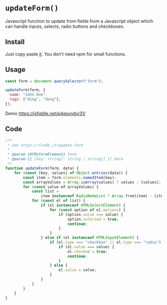 # `updateForm()`

Javascript function to update from fields from a Javascript object which can handle inputs, selects, radio buttons and checkboxes.

## Install

Just copy paste [it](#code). You don't need npm for small functions.

## Usage

```js
const form = document.querySelector("form");

updateForm(form, {
  name: "John Doe",
  tags: ["ding", "dong"],
});

```

Demo https://jsfiddle.net/p4qsyndv/31/

## Code


```js
/**
 * See https://findk.it/update-form
 *
 * @param {HTMLFormElement} form
 * @param {{ [key: string]: string | string[] }} data
 */
function updateForm(form, data) {
    for (const [key, values] of Object.entries(data)) {
        const item = form.elements.namedItem(key);
        const arrayValues = Array.isArray(values) ? values : [values];
        for (const value of arrayValues) {
            const list =
                item instanceof RadioNodeList ? Array.from(item) : [item];
            for (const el of list) {
                if (el instanceof HTMLSelectElement) {
                    for (const option of el.options) {
                        if (option.value === value) {
                            option.selected = true;
                            continue;
                        }
                    }
                } else if (el instanceof HTMLInputElement) {
                    if (el.type === "checkbox" || el.type === "radio") {
                        if (el.value === value) {
                            el.checked = true;
                            continue;
                        }
                    } else {
                        el.value = value;
                    }
                }
            }
        }
    }
}
```
